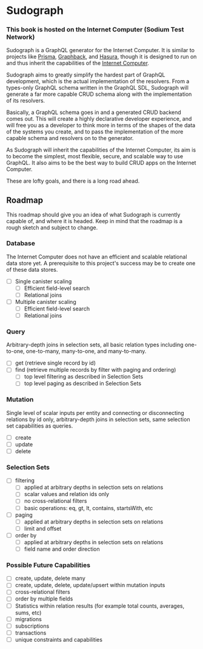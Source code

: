 # Sudograph

### This book is hosted on the Internet Computer (Sodium Test Network)

Sudograph is a GraphQL generator for the Internet Computer. It is similar to projects like [Prisma](https://www.prisma.io/), [Graphback](https://graphback.dev/), and [Hasura](https://hasura.io/), though it is designed to run on and thus inherit the capabilities of the [Internet Computer](https://dfinity.org/).

Sudograph aims to greatly simplify the hardest part of GraphQL development, which is the actual implementation of the resolvers. From a types-only GraphQL schema written in the GraphQL SDL, Sudograph will generate a far more capable CRUD schema along with the implementation of its resolvers.

Basically, a GraphQL schema goes in and a generated CRUD backend comes out. This will create a highly declarative developer experience, and will free you as a developer to think more in terms of the shapes of the data of the systems you create, and to pass the implementation of the more capable schema and resolvers on to the generator.

As Sudograph will inherit the capabilities of the Internet Computer, its aim is to become the simplest, most flexible, secure, and scalable way to use GraphQL. It also aims to be the best way to build CRUD apps on the Internet Computer.

These are lofty goals, and there is a long road ahead.

## Roadmap

This roadmap should give you an idea of what Sudograph is currently capable of, and where it is headed. Keep in mind that the roadmap is a rough sketch and subject to change.

### Database

The Internet Computer does not have an efficient and scalable relational data store yet. A prerequisite to this project's success may be to create one of these data stores.

- [ ] Single canister scaling
  - [ ] Efficient field-level search
  - [ ] Relational joins
- [ ] Multiple canister scaling
  - [ ] Efficient field-level search
  - [ ] Relational joins

### Query

Arbitrary-depth joins in selection sets, all basic relation types including one-to-one, one-to-many, many-to-one, and many-to-many.

- [ ] get (retrieve single record by id)
- [ ] find (retrieve multiple records by filter with paging and ordering)
  - [ ] top level filtering as described in Selection Sets
  - [ ] top level paging as described in Selection Sets

### Mutation

Single level of scalar inputs per entity and connecting or disconnecting relations by id only, arbitrary-depth joins in selection sets, same selection set capabilities as queries.

- [ ] create
- [ ] update
- [ ] delete

### Selection Sets

- [ ] filtering
  - [ ] applied at arbitrary depths in selection sets on relations
  - [ ] scalar values and relation ids only
  - [ ] no cross-relational filters
  - [ ] basic operations: eq, gt, lt, contains, startsWith, etc
- [ ] paging
  - [ ] applied at arbitrary depths in selection sets on relations
  - [ ] limit and offset
- [ ] order by
  - [ ] applied at arbitrary depths in selection sets on relations
  - [ ] field name and order direction

### Possible Future Capabilities

- [ ] create, update, delete many
- [ ] create, update, delete, update/upsert within mutation inputs
- [ ] cross-relational filters
- [ ] order by multiple fields
- [ ] Statistics within relation results (for example total counts, averages, sums, etc)
- [ ] migrations
- [ ] subscriptions
- [ ] transactions
- [ ] unique constraints and capabilities